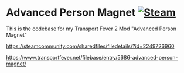 # Advanced Person Magnet [![Steam](https://img.shields.io/steam/downloads/2249726960.svg?label=Steam&logo=steam)](https://steamcommunity.com/sharedfiles/filedetails/?id=2249726960)

This is the codebase for my Transport Fever 2 Mod "Advanced Person Magnet"

https://steamcommunity.com/sharedfiles/filedetails/?id=2249726960

https://www.transportfever.net/filebase/entry/5686-advanced-person-magnet/
